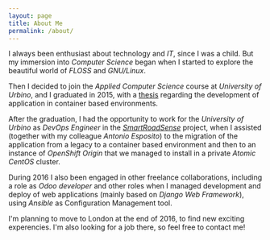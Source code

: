 ```yaml
---
layout: page
title: About Me
permalink: /about/
---
```


I always been enthusiast about technology and *IT*, since I was a child. But my
immersion into *Computer Science* began when I started to explore the beautiful world
of *FLOSS* and *GNU/Linux*.

Then I decided to join the *Applied Computer Science* course at *University of
Urbino*, and I graduated in 2015, with a
[thesis](https://michelesr.github.io/thesis/dist/thesis.pdf) regarding the
development of application in container based environments.

After the graduation, I had the opportunity to work for the *University of Urbino*
as *DevOps Engineer* in the [*SmartRoadSense*](http://smartroadsense.it/blog/en)
project, when I assisted (together with my colleague *Antonio Esposito*) to the
migration of the application from a legacy to a container based environment and
then to an instance of *OpenShift Origin* that we managed to install in a private
*Atomic CentOS* cluster.

During 2016 I also been engaged in other freelance collaborations, including a
role as *Odoo developer* and other roles when I managed development and deploy of
web applications (mainly based on *Django Web Framework*), using *Ansible* as
Configuration Management tool.

I'm planning to move to London at the end of 2016, to find new exciting
experencies. I'm also looking for a job there, so feel free to contact me!
